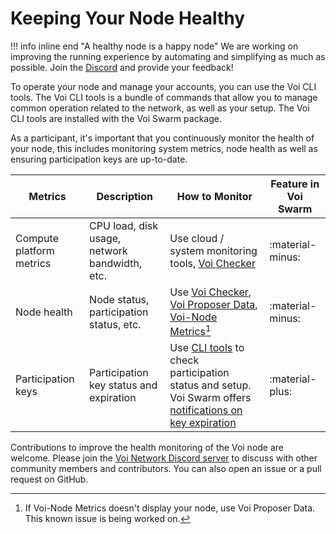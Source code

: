# Keeping Your Node Healthy

!!! info inline end "A healthy node is a happy node"
    We are working on improving the running experience by automating and simplifying as much as possible. Join the [Discord](https://discord.com/invite/vnFbrJrHeW) and provide your feedback!

To operate your node and manage your accounts, you can use the Voi CLI tools.
The Voi CLI tools is a bundle of commands
that allow you to manage common operation related to the network, as well as your setup.
The Voi CLI tools are installed with the Voi Swarm package.

As a participant, it's important that you continuously monitor the health of your node, this includes monitoring system
metrics, node health as well as ensuring participation keys are up-to-date.

| Metrics                  | Description                                   | How to Monitor                                                                                                                                                                                              | Feature in Voi Swarm |
|--------------------------|-----------------------------------------------|-------------------------------------------------------------------------------------------------------------------------------------------------------------------------------------------------------------|----------------------|
| Compute platform metrics | CPU load, disk usage, network bandwidth, etc. | Use cloud / system monitoring tools, [Voi Checker](https://github.com/crypto-morph/voi-checker)                                                                                                             | :material-minus:     |
| Node health              | Node status, participation status, etc.       | Use [Voi Checker](https://github.com/crypto-morph/voi-checker), [Voi Proposer Data](https://cswenor.github.io/voi-proposer-data/health.html), [Voi-Node Metrics](https://voi-node-info.boeieruurd.com/)[^1] | :material-minus:     |
| Participation keys       | Participation key status and expiration       | Use [CLI tools](../cli-tools.md) to check participation status and setup. Voi Swarm offers [notifications on key expiration](../setup-notifications)                                                        | :material-plus:      |

Contributions to improve the health monitoring of the Voi node are welcome.
Please join the [Voi Network Discord server](https://discord.com/invite/vnFbrJrHeW) to discuss with other community members and contributors. You can also open an issue or a pull request on GitHub.

[^1]: If Voi-Node Metrics doesn't display your node, use Voi Proposer Data. This known issue is being worked on.
